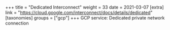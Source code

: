 +++
title = "Dedicated Interconnect"
weight = 33
date = 2021-03-07
[extra]
link = "https://cloud.google.com/interconnect/docs/details/dedicated"
[taxonomies]
groups = ["gcp"]
+++
GCP service: Dedicated private network connection

